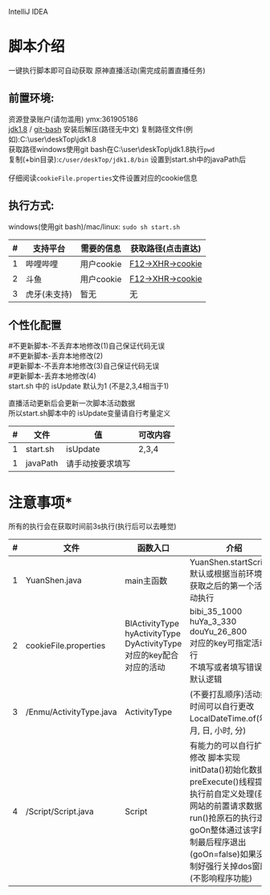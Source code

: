 IntelliJ IDEA
# 脚本介绍
一键执行脚本即可自动获取 原神直播活动(需完成前置直播任务)
## 前置环境:
资源登录账户(请勿滥用) ymx:361905186<br>
[jdk1.8](http://mirrors.ondev.top:60080/tools/jdk-8.0_191.rar)  / [git-bash](http://mirrors.ondev.top:60080/tools/Git-2.31.1-64-bit.exe)
安装后解压(路径无中文) 复制路径文件(例如):C:\user\deskTop\jdk1.8<br>
获取路径windows使用git bash在C:\user\deskTop\jdk1.8执行```pwd```<br>
复制(+bin目录):```c/user/deskTop/jdk1.8/bin```
设置到start.sh中的javaPath后
<br><br>
仔细阅读```cookieFile.properties```文件设置对应的cookie信息
## 执行方式:
windows(使用git bash)/mac/linux: ```sudo sh start.sh```

| #   | 支持平台    | 需要的信息    | 获取路径(点击直达)                                                                                       |
| --- |---------|----------|--------------------------------------------------------------------------------------------------|
| 1   | 哔哩哔哩    | 用户cookie | [F12->XHR->cookie](https://www.bilibili.com/blackboard/activity-award-exchange.html?task_id=cd684a9d) |
| 2   | 斗鱼      | 用户cookie | [F12->XHR->cookie](https://www.douyu.com/topic/ys30?rid=479079)                                  |
| 3   | 虎牙(未支持) | 暂无       | 无                                                                                                |

## 个性化配置
#不更新脚本-不丢弃本地修改(1)自己保证代码无误<br>
#不更新脚本-丢弃本地修改(2)<br>
#更新脚本-不丢弃本地修改(3)自己保证代码无误<br>
#更新脚本-丢弃本地修改(4)<br>
start.sh 中的 isUpdate 默认为1 (不是2,3,4相当于1)

直播活动更新后会更新一次脚本活动数据<br>
所以start.sh脚本中的 isUpdate变量请自行考量定义

| #   | 文件            | 值        | 可改内容 |
| --- |---------------|----------|------|
| 1   | start.sh      | isUpdate | 2,3,4 |
| 1   | javaPath      | 请手动按要求填写 |

# 注意事项*
所有的执行会在获取时间前3s执行(执行后可以去睡觉)

| #   | 文件            | 函数入口                                                                                | 介绍                                                                                              |
| --- |---------------|-------------------------------------------------------------------------------------|-------------------------------------------------------------------------------------------------|
| 1   | YuanShen.java | main主函数                                                                             | YuanShen.startScript();<br>默认或根据当前环境时间获取之后的第一个活动自动执行                                       |
| 2   | cookieFile.properties | BlActivityType<br>hyActivityType<br>DyActivityType<br/>对应的key配合对应的活动                | bibi_35_1000<br/>huYa_3_330<br/>douYu_26_800<br/>对应的key可指定活动执行<br> 不填写或者填写错误  走默认逻辑                                      |
| 3   | /Enmu/ActivityType.java | ActivityType                                                                        | (不要打乱顺序)活动类型 时间可以自行更改LocalDateTime.of(年, 月, 日, 小时, 分)                                           |
| 4   | /Script/Script.java | Script                                                                              | 有能力的可以自行扩展/修改 脚本实现<br>initData()初始化数据<br>preExecute()线程提交执行前自定义处理(获取网站的前置请求数据)<br>run()抢原石的执行逻辑 <br>goOn整体通过该字段控制最后程序退出(goOn=false)如果没控制好强行关掉dos窗即可(不影响程序功能)|
